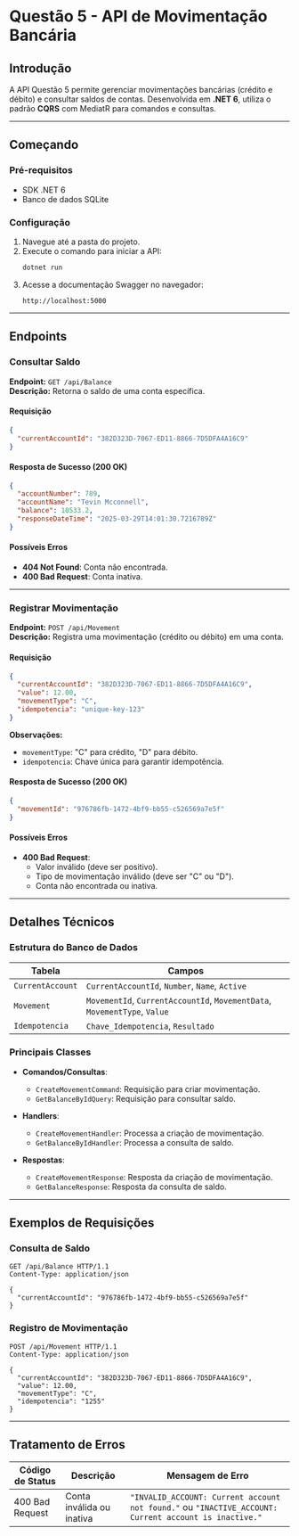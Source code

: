 # **Questão 5 - API de Movimentação Bancária**

## **Introdução**
A API Questão 5 permite gerenciar movimentações bancárias (crédito e débito) e consultar saldos de contas. Desenvolvida em **.NET 6**, utiliza o padrão **CQRS** com MediatR para comandos e consultas.

---

## **Começando**

### **Pré-requisitos**
- SDK .NET 6
- Banco de dados SQLite

### **Configuração**
1. Navegue até a pasta do projeto.
2. Execute o comando para iniciar a API:
   ```bash
   dotnet run
   ```
3. Acesse a documentação Swagger no navegador:
   ```
   http://localhost:5000
   ```

---

## **Endpoints**

### **Consultar Saldo**
**Endpoint:** `GET /api/Balance`  
**Descrição:** Retorna o saldo de uma conta específica.

#### **Requisição**
```json
{
  "currentAccountId": "382D323D-7067-ED11-8866-7D5DFA4A16C9"
}
```

#### **Resposta de Sucesso (200 OK)**
```json
{
  "accountNumber": 789,
  "accountName": "Tevin Mcconnell",
  "balance": 10533.2,
  "responseDateTime": "2025-03-29T14:01:30.7216789Z"
}
```

#### **Possíveis Erros**
- **404 Not Found**: Conta não encontrada.
- **400 Bad Request**: Conta inativa.

---

### **Registrar Movimentação**
**Endpoint:** `POST /api/Movement`  
**Descrição:** Registra uma movimentação (crédito ou débito) em uma conta.

#### **Requisição**
```json
{
  "currentAccountId": "382D323D-7067-ED11-8866-7D5DFA4A16C9",
  "value": 12.00,
  "movementType": "C",
  "idempotencia": "unique-key-123"
}
```
**Observações:**  
- `movementType`: "C" para crédito, "D" para débito.
- `idempotencia`: Chave única para garantir idempotência.

#### **Resposta de Sucesso (200 OK)**
```json
{
  "movementId": "976786fb-1472-4bf9-bb55-c526569a7e5f"
}
```

#### **Possíveis Erros**
- **400 Bad Request**:
  - Valor inválido (deve ser positivo).
  - Tipo de movimentação inválido (deve ser "C" ou "D").
  - Conta não encontrada ou inativa.

---

## **Detalhes Técnicos**

### **Estrutura do Banco de Dados**
| Tabela             | Campos                          |
|---------------------|---------------------------------|
| `CurrentAccount`    | `CurrentAccountId`, `Number`, `Name`, `Active` |
| `Movement`         | `MovementId`, `CurrentAccountId`, `MovementData`, `MovementType`, `Value` |
| `Idempotencia`     | `Chave_Idempotencia`, `Resultado` |

### **Principais Classes**
- **Comandos/Consultas**:
  - `CreateMovementCommand`: Requisição para criar movimentação.
  - `GetBalanceByIdQuery`: Requisição para consultar saldo.
  
- **Handlers**:
  - `CreateMovementHandler`: Processa a criação de movimentação.
  - `GetBalanceByIdHandler`: Processa a consulta de saldo.

- **Respostas**:
  - `CreateMovementResponse`: Resposta da criação de movimentação.
  - `GetBalanceResponse`: Resposta da consulta de saldo.

---

## **Exemplos de Requisições**

### **Consulta de Saldo**
```http
GET /api/Balance HTTP/1.1
Content-Type: application/json

{
  "currentAccountId": "976786fb-1472-4bf9-bb55-c526569a7e5f"
}
```

### **Registro de Movimentação**
```http
POST /api/Movement HTTP/1.1
Content-Type: application/json

{
  "currentAccountId": "382D323D-7067-ED11-8866-7D5DFA4A16C9",
  "value": 12.00,
  "movementType": "C",
  "idempotencia": "1255"
}
```

---

## **Tratamento de Erros**
| Código de Status | Descrição                              | Mensagem de Erro                              |
|------------------|----------------------------------------|-----------------------------------------------|
| 400 Bad Request  | Conta inválida ou inativa              | `"INVALID_ACCOUNT: Current account not found."` ou `"INACTIVE_ACCOUNT: Current account is inactive."` |    |